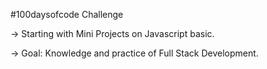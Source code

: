 #100daysofcode Challenge

-> Starting with Mini Projects on Javascript basic.

-> Goal: Knowledge and practice of Full Stack Development.
